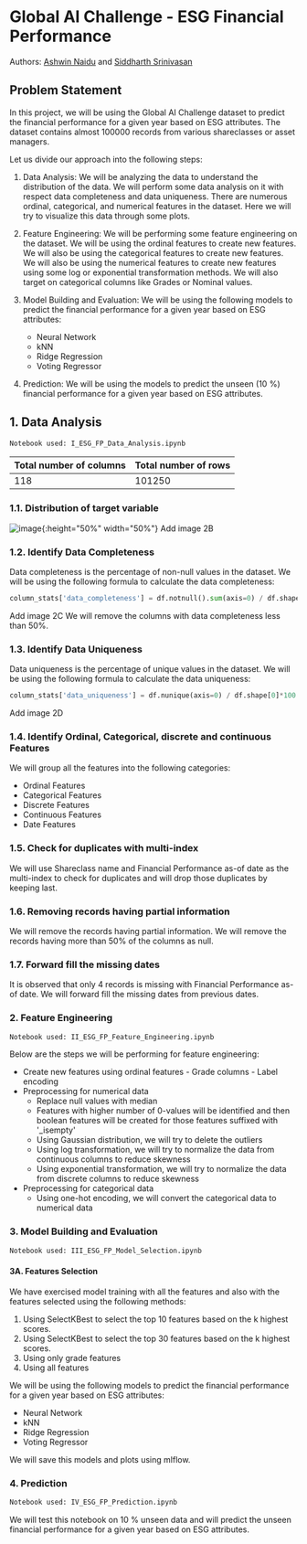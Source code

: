 # Global AI Challenge - ESG Financial Performance

Authors: [Ashwin Naidu]() and [Siddharth Srinivasan]()

## Problem Statement

In this project, we will be using the Global AI Challenge dataset to predict the financial performance for a given year based on ESG attributes. 
The dataset contains almost 100000 records from various shareclasses or asset managers.

Let us divide our approach into the following steps:

1. Data Analysis: We will be analyzing the data to understand the distribution of the data. We will perform some data analysis on it with respect data completeness and data uniqueness.
There are numerous ordinal, categorical, and numerical features in the dataset. Here we will try to visualize this data through some plots.

2. Feature Engineering: We will be performing some feature engineering on the dataset. We will be using the ordinal features to create new features. We will also be using the categorical features to create new features. 
We will also be using the numerical features to create new features using some log or exponential transformation methods. We will also target on categorical columns like Grades or Nominal values.

3. Model Building and Evaluation: We will be using the following models to predict the financial performance for a given year based on ESG attributes:
    - Neural Network
    - kNN
    - Ridge Regression
    - Voting Regressor

4. Prediction: We will be using the models to predict the unseen (10 %) financial performance for a given year based on ESG attributes.

## 1. Data Analysis

```python
Notebook used: I_ESG_FP_Data_Analysis.ipynb
```

Total number of columns | Total number of rows
--- | ---
118 | 101250

### 1.1. Distribution of target variable

![image](https://user-images.githubusercontent.com/4510984/137637201-1b5b1b9f-5b1a-4b0e-8b1a-1f1b1b2b1b1b.png){:height="50%" width="50%"}
Add image 2B

### 1.2. Identify Data Completeness
Data completeness is the percentage of non-null values in the dataset. We will be using the following formula to calculate the data completeness:

```python
column_stats['data_completeness'] = df.notnull().sum(axis=0) / df.shape[0]*100
```
Add image 2C
We will remove the columns with data completeness less than 50%.

### 1.3. Identify Data Uniqueness
Data uniqueness is the percentage of unique values in the dataset. We will be using the following formula to calculate the data uniqueness:

```python
column_stats['data_uniqueness'] = df.nunique(axis=0) / df.shape[0]*100
```
Add image 2D

### 1.4. Identify Ordinal, Categorical, discrete and continuous Features
We will group all the features into the following categories:
- Ordinal Features
- Categorical Features
- Discrete Features
- Continuous Features
- Date Features

### 1.5. Check for duplicates with multi-index
We will use Shareclass name and Financial Performance as-of date as the multi-index to check for duplicates and will drop those duplicates by keeping last.

### 1.6. Removing records having partial information
We will remove the records having partial information. We will remove the records having more than 50% of the columns as null.

### 1.7. Forward fill the missing dates
It is observed that only 4 records is missing with Financial Performance as-of date. We will forward fill the missing dates from previous dates.


### 2. Feature Engineering

```python
Notebook used: II_ESG_FP_Feature_Engineering.ipynb
```

Below are the steps we will be performing for feature engineering:
- Create new features using ordinal features - Grade columns - Label encoding
- Preprocessing for numerical data 
  - Replace null values with median
  - Features with higher number of 0-values will be identified and then boolean features will be created for those features suffixed with '_isempty'
  - Using Gaussian distribution, we will try to delete the outliers
  - Using log transformation, we will try to normalize the data from continuous columns to reduce skewness
  - Using exponential transformation, we will try to normalize the data from discrete columns to reduce skewness
- Preprocessing for categorical data
  - Using one-hot encoding, we will convert the categorical data to numerical data

### 3. Model Building and Evaluation

```python
Notebook used: III_ESG_FP_Model_Selection.ipynb
```

#### 3A. Features Selection

We have exercised model training with all the features and also with the features selected using the following methods:

1. Using SelectKBest to select the top 10 features based on the k highest scores.
2. Using SelectKBest to select the top 30 features based on the k highest scores.
3. Using only grade features
4. Using all features

We will be using the following models to predict the financial performance for a given year based on ESG attributes:
- Neural Network
- kNN
- Ridge Regression
- Voting Regressor

We will save this models and plots using mlflow.

### 4. Prediction

```python
Notebook used: IV_ESG_FP_Prediction.ipynb
```

We will test this notebook on 10 % unseen data and will predict the unseen financial performance for a given year based on ESG attributes. 
  






